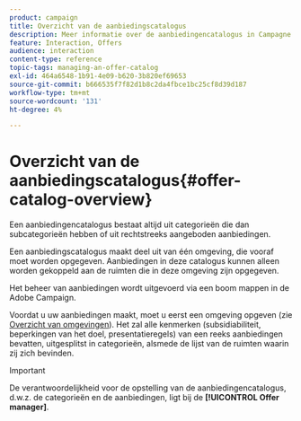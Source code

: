 ```yaml
---
product: campaign
title: Overzicht van de aanbiedingscatalogus
description: Meer informatie over de aanbiedingencatalogus in Campagne
feature: Interaction, Offers
audience: interaction
content-type: reference
topic-tags: managing-an-offer-catalog
exl-id: 464a6548-1b91-4e09-b620-3b820ef69653
source-git-commit: b666535f7f82d1b8c2da4fbce1bc25cf8d39d187
workflow-type: tm+mt
source-wordcount: '131'
ht-degree: 4%

---
```


# Overzicht van de aanbiedingscatalogus{#offer-catalog-overview}



Een aanbiedingencatalogus bestaat altijd uit categorieën die dan subcategorieën hebben of uit rechtstreeks aangeboden aanbiedingen.

Een aanbiedingscatalogus maakt deel uit van één omgeving, die vooraf moet worden opgegeven. Aanbiedingen in deze catalogus kunnen alleen worden gekoppeld aan de ruimten die in deze omgeving zijn opgegeven.

Het beheer van aanbiedingen wordt uitgevoerd via een boom mappen in de Adobe Campaign.

Voordat u uw aanbiedingen maakt, moet u eerst een omgeving opgeven (zie [Overzicht van omgevingen](../../interaction/using/environments-overview.md)). Het zal alle kenmerken (subsidiabiliteit, beperkingen van het doel, presentatieregels) van een reeks aanbiedingen bevatten, uitgesplitst in categorieën, alsmede de lijst van de ruimten waarin zij zich bevinden.

>[!IMPORTANT]
>
>De verantwoordelijkheid voor de opstelling van de aanbiedingencatalogus, d.w.z. de categorieën en de aanbiedingen, ligt bij de **[!UICONTROL Offer manager]**.
